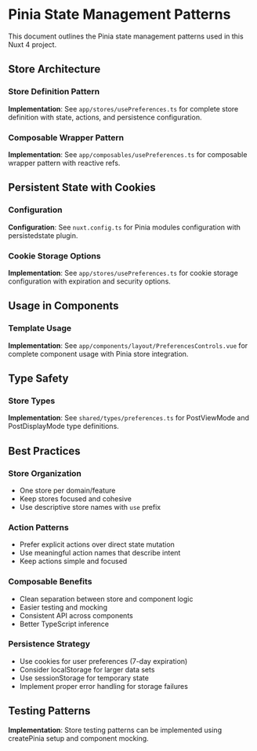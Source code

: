 # Pinia State Management Patterns

This document outlines the Pinia state management patterns used in this Nuxt 4 project.

## Store Architecture

### Store Definition Pattern

**Implementation**: See `app/stores/usePreferences.ts` for complete store definition with state, actions, and persistence configuration.

### Composable Wrapper Pattern

**Implementation**: See `app/composables/usePreferences.ts` for composable wrapper pattern with reactive refs.

## Persistent State with Cookies

### Configuration

**Configuration**: See `nuxt.config.ts` for Pinia modules configuration with persistedstate plugin.

### Cookie Storage Options

**Implementation**: See `app/stores/usePreferences.ts` for cookie storage configuration with expiration and security options.

## Usage in Components

### Template Usage

**Implementation**: See `app/components/layout/PreferencesControls.vue` for complete component usage with Pinia store integration.

## Type Safety

### Store Types

**Implementation**: See `shared/types/preferences.ts` for PostViewMode and PostDisplayMode type definitions.

## Best Practices

### Store Organization

- One store per domain/feature
- Keep stores focused and cohesive
- Use descriptive store names with `use` prefix

### Action Patterns

- Prefer explicit actions over direct state mutation
- Use meaningful action names that describe intent
- Keep actions simple and focused

### Composable Benefits

- Clean separation between store and component logic
- Easier testing and mocking
- Consistent API across components
- Better TypeScript inference

### Persistence Strategy

- Use cookies for user preferences (7-day expiration)
- Consider localStorage for larger data sets
- Use sessionStorage for temporary state
- Implement proper error handling for storage failures

## Testing Patterns

**Implementation**: Store testing patterns can be implemented using createPinia setup and component mocking.
